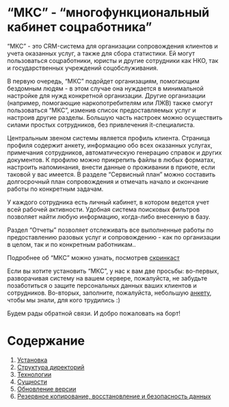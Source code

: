 # “МКС” - “многофункциональный кабинет соцработника” 

“МКС” - это CRM-система для организации сопровождения клиентов и учета оказанных услуг, а также для сбора статистики. Ей могут пользоваться соцработники, юристы и другие сотрудники как НКО, так и государственных учреждений соцобслуживания. 

В первую очередь, “МКС” подойдет организациям, помогающим бездомным людям - в этом случае она нуждается в минимальной настройке для нужд конкретной организации. Другие организации (например, помогающие наркопотребителям или ЛЖВ) также смогут пользоваться “МКС”, изменив список предоставляемых услуг и настроив другие разделы. Большую часть настроек можно осуществить силами простых сотрудников, без привлечения it-специалиста. 

Центральным звеном системы является профиль клиента. Страница профиля  содержит анкету, информацию обо всех оказанных услугах, примечания сотрудников, автоматическую генерацию справок и других документов. К профилю можно прикрепить файлы в любых форматах, настроить напоминания, внести данные о проживании в приюте, если таковой у вас имеется. В разделе “Сервисный план” можно составить долгосрочный план сопровождения и отмечать начало и окончание работы по конкретным задачам.

У каждого сотрудника есть личный кабинет, в котором ведется учет всей рабочей активности. Удобная система поисковых фильтров позволяет найти любую информацию, когда-либо внесенную в базу.

Раздел “Отчеты” позволяет отслеживать все выполненные работы по предоставлению разовых услуг и сопровождению - как по организации в целом, так и по конкретным работникам..

Подробнее об “МКС” можно узнать, посмотрев [скринкаст](https://youtu.be/f07ObZ91q8k)

Если вы хотите установить “МКС”, у нас к вам две просьбы: во-первых, разворачивая систему на вашем сервере, пожалуйста, не забудьте позаботиться о защите персональных данных ваших клиентов и сотрудников. Во-вторых, заполните, пожалуйста, небольшую [анкету](https://goo.gl/forms/YjhAaqSaxAvxMKoE3), чтобы мы знали, для кого трудились :)

Будем рады обратной связи. И добро пожаловать на борт!

# Содержание

1. [Установка](docs/01-installation.md)
2. [Структура директорий](docs/02-dir-struct.md)
3. [Технологии](docs/03-technologies.md)
4. [Сущности](docs/04-entities.md)
5. [Обновление версии](docs/05-update.md)
6. [Резервное копирование, восстановление и безопасность данных](docs/06-dumps.md)
